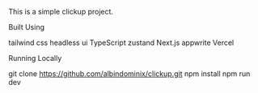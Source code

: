This is a simple clickup project.

Built Using

tailwind css
headless ui
TypeScript
zustand
Next.js
appwrite
Vercel

Running Locally

git clone https://github.com/albindominix/clickup.git
npm install
npm run dev
